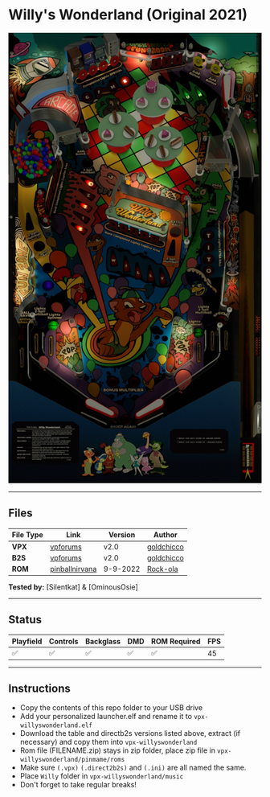 # Willy's Wonderland (Original 2021)

![Table Preview](../../images/vpx-willyswonderland-table.jpg)

---

## Files
| File Type | Link | Version | Author | 
|-----------|--------|----------|--------------|
| **VPX** | [vpforums](https://www.vpforums.org/index.php?app=downloads&showfile=15620) | v2.0 | [goldchicco](https://www.vpforums.org/index.php?showuser=88795) |
| **B2S** | [vpforums](https://www.vpforums.org/index.php?app=downloads&showfile=15620) | v2.0 | [goldchicco](https://www.vpforums.org/index.php?showuser=88795) |
| **ROM** | [pinballnirvana](https://pinballnirvana.com/forums/resources/dvlsdre.1744/) | 9-9-2022 | [Rock-ola](https://pinballnirvana.com/forums/members/rock-ola.1/) |

**Tested by:** [Silentkat] & [OminousOsie]

---

## Status 

| Playfield | Controls | Backglass | DMD | ROM Required | FPS | 
|-----------|----------|-----------|-----|--------------|-----|
| :white_check_mark: | :white_check_mark: | :white_check_mark: | :white_check_mark: | :white_check_mark: | 45 |

---

## Instructions

- Copy the contents of this repo folder to your USB drive
- Add your personalized launcher.elf and rename it to `vpx-willyswonderland.elf`
- Download the table and directb2s versions listed above, extract (if necessary) and copy them into `vpx-willyswonderland`
- Rom file (FILENAME.zip) stays in zip folder, place zip file in `vpx-willyswonderland/pinmame/roms`
- Make sure `(.vpx)` `(.direct2b2s)` and `(.ini)` are all named the same.
- Place `Willy` folder in `vpx-willyswonderland/music`
- Don't forget to take regular breaks!
